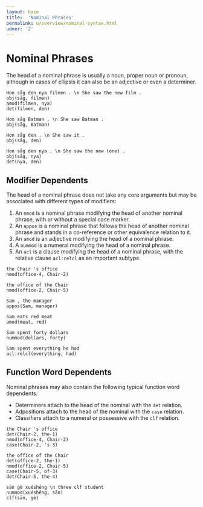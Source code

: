 ```yaml
---
layout: base
title:  'Nominal Phrases'
permalink: u/overview/nominal-syntax.html
udver: '2'
---
```


# Nominal Phrases

The head of a nominal phrase is usually a noun, proper noun or pronoun, although in cases of ellipsis it can also be an adjective or even a determiner.

~~~ sdparse
Hon såg den nya filmen . \n She saw the new film .
obj(såg, filmen)
amod(filmen, nya)
det(filmen, den)
~~~
~~~ sdparse
Hon såg Batman . \n She saw Batman .
obj(såg, Batman)
~~~
~~~ sdparse
Hon såg den . \n She saw it .
obj(såg, den)
~~~
~~~ sdparse
Hon såg den nya . \n She saw the new (one) .
obj(såg, nya)
det(nya, den)
~~~

## Modifier Dependents

The head of a nominal phrase does not take any core arguments but may be associated with different types of modifiers:

1. An `nmod` is a nominal phrase modifying the head of another nominal phrase, with or without a special case marker.
2. An `appos` is a nominal phrase that follows the head of another nominal phrase and stands in a co-reference or other equivalence relation to it.
3. An `amod` is an adjective modifying the head of a nominal phrase.
4. A `nummod` is a numeral modifying the head of a nominal phrase.
5. An `acl` is a clause modifying the head of a nominal phrase, with the relative clause `acl:relcl` as an important subtype.

~~~ sdparse
the Chair 's office
nmod(office-4, Chair-2)
~~~

~~~ sdparse
the office of the Chair
nmod(office-2, Chair-5)
~~~

~~~ sdparse
Sam , the manager
appos(Sam, manager)
~~~

~~~ sdparse
Sam eats red meat
amod(meat, red)
~~~

~~~ sdparse
Sam spent forty dollars
nummod(dollars, forty)
~~~

~~~ sdparse
Sam spent everything he had
acl:relcl(everything, had)
~~~

## Function Word Dependents

Nominal phrases may also contain the following typical function word dependents:

* Determiners attach to the head of the nominal with the `det` relation.
* Adpositions attach to the head of the nominal with the `case` relation.
* Classifiers attach to a numeral or possessive with the `clf` relation.

~~~ sdparse
the Chair 's office
det(Chair-2, the-1)
nmod(office-4, Chair-2)
case(Chair-2, 's-3)
~~~

~~~ sdparse
the office of the Chair
det(office-2, the-1)
nmod(office-2, Chair-5)
case(Chair-5, of-3)
det(Chair-5, the-4)
~~~

~~~sdparse
sān gè xuéshēng \n three clf student
nummod(xuéshēng, sān)
clf(sān, gè)
~~~
